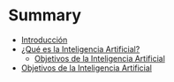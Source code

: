 # Summary

* [Introducción](README.md)
* [¿Qué es la Inteligencia Artificial?](chapter1.md)
  * [Objetivos de la Inteligencia Artificial](chapter1/objetivos-de-la-inteligencia-artificial.md)
* [Objetivos de la Inteligencia Artificial](objetivos-de-la-inteligencia-artificial.md)


